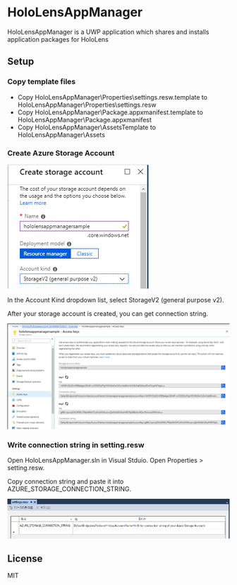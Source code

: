 # HoloLensAppManager
HoloLensAppManager is a UWP application which shares and installs application packages for HoloLens

## Setup
### Copy template files
- Copy HoloLensAppManager\Properties\settings.resw.template to HoloLensAppManager\Properties\settings.resw
- Copy HoloLensAppManager\Package.appxmanifest.template to HoloLensAppManager\Package.appxmanifest
- Copy HoloLensAppManager\AssetsTemplate to HoloLensAppManager\Assets

### Create Azure Storage Account
![Create Storage Account](https://github.com/HoloLabInc/HoloLensAppManager/blob/images/images/2018-09-08-15-27-05.png)

In the Account Kind dropdown list, select StorageV2 (general purpose v2).

After your storage account is created, you can get connection string.

![Connection String](https://github.com/HoloLabInc/HoloLensAppManager/blob/images/images/2018-09-08-15-33-17.png)

### Write connection string in setting.resw
Open HoloLensAppManager.sln in Visual Stduio.
Open Properties > setting.resw.

Copy connection string and paste it into AZURE_STORAGE_CONNECTION_STRING.

![Create Storage Account](https://github.com/HoloLabInc/HoloLensAppManager/blob/images/images/2018-09-08-15-51-30.png)

## License
MIT
